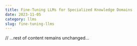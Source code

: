 ```yaml
---
title: Fine-Tuning LLMs for Specialized Knowledge Domains
date: 2023-11-05
category: llms
slug: fine-tuning-llms
---
```


// ...rest of content remains unchanged...
